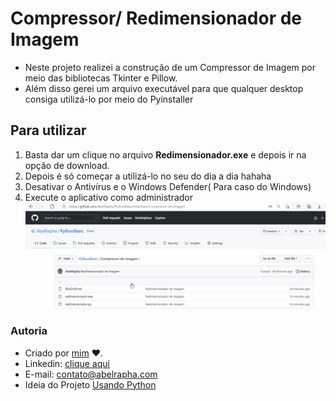# Compressor/ Redimensionador de Imagem
* Neste projeto realizei a construção de um Compressor de Imagem por meio das bibliotecas Tkinter e Pillow.  
* Além disso gerei um arquivo executável para que qualquer desktop consiga utilizá-lo por meio do Pyinstaller 

## Para utilizar
1. Basta dar um clique no arquivo __Redimensionador.exe__ e depois ir na opção de download.
2. Depois é só começar a utilizá-lo no seu do dia a dia hahaha
3. Desativar o Antivírus e o Windows Defender( Para caso do Windows)
4. Execute o aplicativo como administrador 
![Gif Compressor de Imagem](Gif%20Redimensionador%20de%20Imagem.gif)
### Autoria
* Criado por [mim](github.com/AbelRapha) ♥.
* Linkedin: [clique aqui](https://www.linkedin.com/in/abel-rapha-280a0a216/)   
* E-mail: contato@abelrapha.com
* Ideia do Projeto [Usando Python](https://www.youtube.com/watch?v=KaYisnfyNkw&list=PLGFzROSPU9oUESl0MosXC6VblJxMrwjOM)